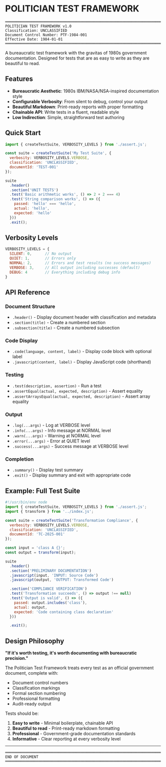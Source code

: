# POLITICIAN TEST FRAMEWORK

```
═══════════════════════════════════════════════════════════════════════════════
POLITICIAN TEST FRAMEWORK v1.0
Classification: UNCLASSIFIED
Document Control Number: PTF-1984-001
Effective Date: 1984-01-01
═══════════════════════════════════════════════════════════════════════════════
```

A bureaucratic test framework with the gravitas of 1980s government documentation. Designed for tests that are as easy to write as they are beautiful to read.

## Features

- **Bureaucratic Aesthetic**: 1980s IBM/NASA/NSA-inspired documentation style
- **Configurable Verbosity**: From silent to debug, control your output
- **Beautiful Markdown**: Print-ready reports with proper formatting
- **Chainable API**: Write tests in a fluent, readable style
- **Low Indirection**: Simple, straightforward test authoring

## Quick Start

```javascript
import { createTestSuite, VERBOSITY_LEVELS } from './assert.js';

const suite = createTestSuite('My Test Suite', {
  verbosity: VERBOSITY_LEVELS.VERBOSE,
  classification: 'UNCLASSIFIED',
  documentId: 'TEST-001'
});

suite
  .header()
  .section('UNIT TESTS')
  .test('Basic arithmetic works', () => 2 + 2 === 4)
  .test('String comparison works', () => ({
    passed: 'hello' === 'hello',
    actual: 'hello',
    expected: 'hello'
  }))
  .exit();
```

## Verbosity Levels

```javascript
VERBOSITY_LEVELS = {
  SILENT: 0,      // No output
  QUIET: 1,       // Errors only
  NORMAL: 2,      // Errors and test results (no success messages)
  VERBOSE: 3,     // All output including successes (default)
  DEBUG: 4        // Everything including debug info
}
```

## API Reference

### Document Structure

- `.header()` - Display document header with classification and metadata
- `.section(title)` - Create a numbered section
- `.subsection(title)` - Create a numbered subsection

### Code Display

- `.code(language, content, label)` - Display code block with optional label
- `.javascript(content, label)` - Display JavaScript code (shorthand)

### Testing

- `.test(description, assertion)` - Run a test
- `.assertEqual(actual, expected, description)` - Assert equality
- `.assertArraysEqual(actual, expected, description)` - Assert array equality

### Output

- `.log(...args)` - Log at VERBOSE level
- `.info(...args)` - Info message at NORMAL level
- `.warn(...args)` - Warning at NORMAL level
- `.error(...args)` - Error at QUIET level
- `.success(...args)` - Success message at VERBOSE level

### Completion

- `.summary()` - Display test summary
- `.exit()` - Display summary and exit with appropriate code

## Example: Full Test Suite

```javascript
#!/usr/bin/env node
import { createTestSuite, VERBOSITY_LEVELS } from './assert.js';
import { transform } from '../index.js';

const suite = createTestSuite('Transformation Compliance', {
  verbosity: VERBOSITY_LEVELS.VERBOSE,
  classification: 'UNCLASSIFIED',
  documentId: 'TC-2025-001'
});

const input = 'class A {}';
const output = transform(input);

suite
  .header()
  .section('PRELIMINARY DOCUMENTATION')
  .javascript(input, 'INPUT: Source Code')
  .javascript(output, 'OUTPUT: Transformed Code')

  .section('COMPLIANCE VERIFICATION')
  .test('Transformation succeeds', () => output !== null)
  .test('Output is valid', () => ({
    passed: output.includes('class'),
    actual: output,
    expected: 'Code containing class declaration'
  }))

  .exit();
```

## Design Philosophy

**"If it's worth testing, it's worth documenting with bureaucratic precision."**

The Politician Test Framework treats every test as an official government document, complete with:
- Document control numbers
- Classification markings
- Formal section numbering
- Professional formatting
- Audit-ready output

Tests should be:
1. **Easy to write** - Minimal boilerplate, chainable API
2. **Beautiful to read** - Print-ready markdown formatting
3. **Professional** - Government-grade documentation standards
4. **Informative** - Clear reporting at every verbosity level

---

```
═══════════════════════════════════════════════════════════════════════════════
END OF DOCUMENT
═══════════════════════════════════════════════════════════════════════════════
```

